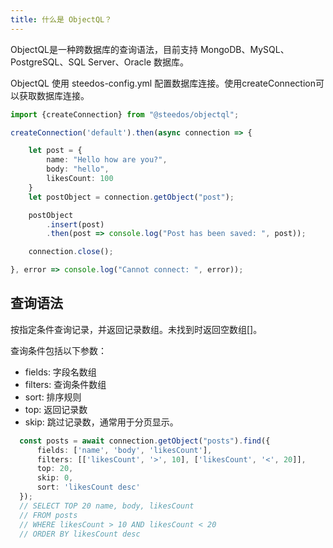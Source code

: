 ```yaml
---
title: 什么是 ObjectQL？
---
```


ObjectQL是一种跨数据库的查询语法，目前支持 MongoDB、MySQL、PostgreSQL、SQL Server、Oracle 数据库。

ObjectQL 使用 steedos-config.yml 配置数据库连接。使用createConnection可以获取数据库连接。

```typescript
import {createConnection} from "@steedos/objectql";

createConnection('default').then(async connection => {

    let post = {
        name: "Hello how are you?",
        body: "hello",
        likesCount: 100
    }
    let postObject = connection.getObject("post");

    postObject
        .insert(post)
        .then(post => console.log("Post has been saved: ", post));

    connection.close();

}, error => console.log("Cannot connect: ", error));

```

## 查询语法

按指定条件查询记录，并返回记录数组。未找到时返回空数组[]。

查询条件包括以下参数：

- fields: 字段名数组
- filters: 查询条件数组
- sort: 排序规则
- top: 返回记录数
- skip: 跳过记录数，通常用于分页显示。

```typescript
  const posts = await connection.getObject("posts").find({
      fields: ['name', 'body', 'likesCount'],
      filters: [['likesCount', '>', 10], ['likesCount', '<', 20]],
      top: 20,
      skip: 0,
      sort: 'likesCount desc'
  });
  // SELECT TOP 20 name, body, likesCount
  // FROM posts
  // WHERE likesCount > 10 AND likesCount < 20
  // ORDER BY likesCount desc
```

